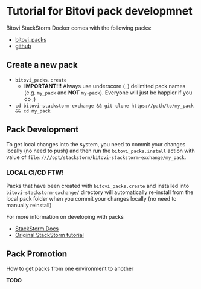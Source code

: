 # Tutorial for Bitovi pack developmnet

Bitovi StackStorm Docker comes with the following packs:
- [bitovi_packs](https://github.com/bitovi-stackstorm-exchange/bitovi_packs)
- [github](https://github.com/bitovi-stackstorm-exchange/github)


## Create a new pack
- `bitovi_packs.create`
    - **IMPORTANT!!!** Always use underscore (`_`) delimited pack names (e.g. `my_pack` and **NOT** `my-pack`).  Everyone will just be happier if you do ;)
- `cd bitovi-stackstorm-exchange && git clone https://path/to/my_pack && cd my_pack`


## Pack Development

To get local changes into the system, you need to commit your changes locally (no need to push) and then run the `bitovi_packs.install` action with value of `file:////opt/stackstorm/bitovi-stackstorm-exchange/my_pack`.

### LOCAL CI/CD FTW!
Packs that have been created with `bitovi_packs.create` and installed into `bitovi-stackstorm-exchange/` directory will automatically re-install from the local pack folder when you commit your changes locally (no need to manually reinstall)

For more information on developing with packs
- [StackStorm Docs](http://docs.stackstorm.com/)
- [Original StackStorm tutorial](./tutorial.md)


## Pack Promotion
How to get packs from one environment to another

**TODO**